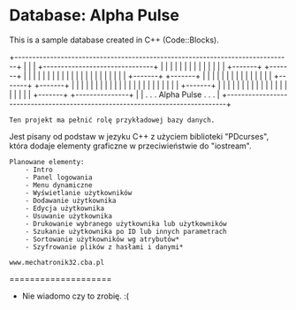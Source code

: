 Database: Alpha Pulse
====================

This is a sample database created in C++ (Code::Blocks).

+------------------------------------------------------------------------------+
|                                                                              |
|                  +-------------------------------+                           |
|                  |                               |                           |
|                  |                               |                           |
|                  |                               |                           |
|                  +-------+       +-------+       |                           |
|                          |	   |       |       |                           |
|                          |       |       |       |                           |
|                          |       |       |       |                           |
|                          |       +-------+       +-------+                   |
|                          |                               |                   |
|                          |                               |                   |
|                          |                               |	               |
|                          |       +-------+       +-------+                   |
|                          |       |       |       |                           |
|                          |       |       |       |                           |
|                          |       |       |       |                           |
|                          |       |       |       +-------+                   |
|                          |       |       |               |                   |
|                          |       |       |               |                   |
|                          |       |       |               |                   |
|                          +-------+       +---------------+                   |
|                             . . . Alpha Pulse . . .                          |
+------------------------------------------------------------------------------+

	Ten projekt ma pełnić rolę przykładowej bazy danych.
Jest pisany od podstaw w jezyku C++ z użyciem biblioteki "PDcurses",
która dodaje elementy graficzne w przeciwieństwie do "iostream".

	Planowane elementy:
		- Intro
		- Panel logowania
		- Menu dynamiczne
		- Wyświetlanie użytkowników
		- Dodawanie użytkownika
		- Edycja użytkownika
		- Usuwanie użytkownika
		- Drukowanie wybranego użytkownika lub użytkowników
		- Szukanie użytkownika po ID lub innych parametrach
		- Sortowanie użytkowników wg atrybutów*
		- Szyfrowanie plików z hasłami i danymi* 

	www.mechatronik32.cba.pl

	
====================

* Nie wiadomo czy to zrobię. :(
